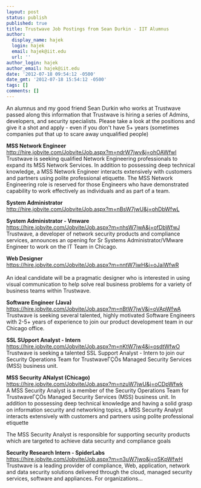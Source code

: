 ```yaml
---
layout: post
status: publish
published: true
title: Trustwave Job Postings from Sean Durkin - IIT Alumnus
author:
  display_name: hajek
  login: hajek
  email: hajek@iit.edu
  url: ''
author_login: hajek
author_email: hajek@iit.edu
date: '2012-07-18 09:54:12 -0500'
date_gmt: '2012-07-18 15:54:12 -0500'
tags: []
comments: []
---
```

<p><a href="https://www.trustwave.com/" title="Trustwave website"></a> An alumnus and my good friend Sean Durkin who works at Trustwave passed along this information that Trustwave is hiring a series of Admins, developers, and security specialists.  Please take a look at the positions and give it a shot and apply - even if you don't have 5+ years (sometimes companies put that up to scare away unqualified people)</p>
<p><strong>MSS Network Engineer</strong><br />
<a href="http://hire.jobvite.com/Jobvite/Job.aspx?m=ndrW7jwv&j=ohOAWfwl" title="MSS Software Engineer">http://hire.jobvite.com/Jobvite/Job.aspx?m=ndrW7jwv&j=ohOAWfwl</a><br />
Trustwave is seeking qualified Network Engineering professionals to expand its MSS Network Services.    In addition to possessing deep technical knowledge, a MSS Network Engineer interacts extensively with customers and partners using polite professional etiquette. The MSS Network Engineering role is reserved for those Engineers who have demonstrated capability to work effectively as individuals and as part of a team.</p>
<p><strong>System Administrator</strong><br />
<a href="http://hire.jobvite.com/Jobvite/Job.aspx?m=nBsW7jwU&j=ohDbWfwL" title="System Admin">http://hire.jobvite.com/Jobvite/Job.aspx?m=nBsW7jwU&j=ohDbWfwL</a></p>
<p><strong>System Administrator - Vmware</strong><br />
<a href="https://hire.jobvite.com/Jobvite/Job.aspx?m=nhsW7jwA&j=ofDbWfwJ" title="Sys Admin - Vmware">https://hire.jobvite.com/Jobvite/Job.aspx?m=nhsW7jwA&j=ofDbWfwJ</a><br />
Trustwave, a developer of network security products and compliance services, announces an opening for Sr Systems Administrator/VMware Engineer to work on the IT Team in Chicago.</p>
<p><strong>Web Designer</strong><br />
<a href="https://hire.jobvite.com/Jobvite/Job.aspx?m=nntW7jwH&j=oJaiWfwR" title="Web Designer">https://hire.jobvite.com/Jobvite/Job.aspx?m=nntW7jwH&j=oJaiWfwR<br />
</a><br />
An ideal candidate will be a pragmatic designer who is interested in using visual communication to help solve real business problems for a variety of business teams within Trustwave.</p>
<p><strong>Software Engineer (Java)</strong><br />
<a href="https://hire.jobvite.com/Jobvite/Job.aspx?m=nBtW7jwV&j=oVApWfwA" title="Software Engineer - Java">https://hire.jobvite.com/Jobvite/Job.aspx?m=nBtW7jwV&j=oVApWfwA</a><br />
Trustwave is seeking several talented, highly motivated Software Engineers with 2-5+ years of experience to join our product development team in our Chicago office.</p>
<p><strong>SSL SUpport Analyst - Intern</strong><br />
<a href="https://hire.jobvite.com/Jobvite/Job.aspx?m=nKtW7jw4&j=osdtWfwO" title="SSL Support Intern">https://hire.jobvite.com/Jobvite/Job.aspx?m=nKtW7jw4&j=osdtWfwO</a><br />
Trustwave is seeking a talented SSL Support Analyst - Intern to join our Security Operations Team for Trustwave&Gamma;&Ccedil;&Ouml;s Managed Security Services (MSS) business unit.</p>
<p><strong>MSS Security ANalyst (Chicago)</strong><br />
<a href="https://hire.jobvite.com/Jobvite/Job.aspx?m=nzuW7jwU&j=oCDpWfwk" title="MSS Security Analyst">https://hire.jobvite.com/Jobvite/Job.aspx?m=nzuW7jwU&j=oCDpWfwk</a><br />
A MSS Security Analyst is a member of the Security Operations Team for Trustwave&Gamma;&Ccedil;&Ouml;s Managed Security Services (MSS) business unit. In addition to possessing deep technical knowledge and having a solid grasp on information security and networking topics, a MSS Security Analyst interacts extensively with customers and partners using polite professional etiquette</p>
<p>The MSS Security Analyst is responsible for supporting security products which are targeted to achieve data security and compliance goals</p>
<p><strong>Security Research Intern - SpiderLabs</strong><br />
<a href="https://hire.jobvite.com/Jobvite/Job.aspx?m=n3uW7jwo&j=oSKpWfwH" title="Security Research Intern">https://hire.jobvite.com/Jobvite/Job.aspx?m=n3uW7jwo&j=oSKpWfwH</a><br />
Trustwave is a leading provider of compliance, Web, application, network and data security solutions delivered through the cloud, managed security services, software and appliances. For organizations...</p>
